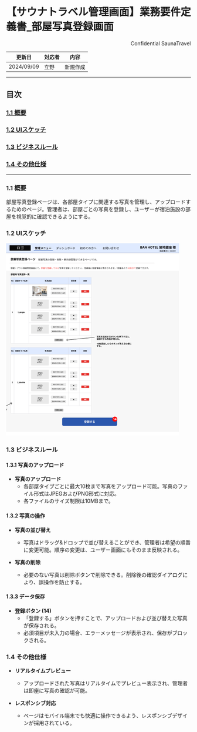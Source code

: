 # 【サウナトラベル管理画面】業務要件定義書_部屋写真登録画面

<div style="text-align: right;">
Confidential SaunaTravel
</div>

|更新日|対応者|内容|
|-|-|-|
| 2024/09/09 | 立野 | 新規作成 |

***

## 目次
### [1.1 概要](#anchor1)
### [1.2 UIスケッチ](#anchor2)
### [1.3 ビジネスルール](#anchor3)
### [1.4 その他仕様](#anchor4)

***

<a id="anchor1"></a>

### 1.1 概要
部屋写真登録ページは、各部屋タイプに関連する写真を管理し、アップロードするためのページ。管理者は、部屋ごとの写真を登録し、ユーザーが宿泊施設の部屋を視覚的に確認できるようにする。

<a id="anchor2"></a>

### 1.2 UIスケッチ
![部屋写真登録ページ](image\43_部屋写真登録画面.png)

<a id="anchor3"></a>

### 1.3 ビジネスルール

#### 1.3.1 写真のアップロード
- **写真のアップロード**
  - 各部屋タイプごとに最大10枚まで写真をアップロード可能。写真のファイル形式はJPEGおよびPNG形式に対応。
  - 各ファイルのサイズ制限は10MBまで。

#### 1.3.2 写真の操作
- **写真の並び替え**
  - 写真はドラッグ&ドロップで並び替えることができ、管理者は希望の順番に変更可能。順序の変更は、ユーザー画面にもそのまま反映される。
  
- **写真の削除**
  - 必要のない写真は削除ボタンで削除できる。削除後の確認ダイアログにより、誤操作を防止する。

#### 1.3.3 データ保存
- **登録ボタン (14)**
  - 「登録する」ボタンを押すことで、アップロードおよび並び替えた写真が保存される。
  - 必須項目が未入力の場合、エラーメッセージが表示され、保存がブロックされる。

<a id="anchor4"></a>

### 1.4 その他仕様
- **リアルタイムプレビュー**
  - アップロードされた写真はリアルタイムでプレビュー表示され、管理者は即座に写真の確認が可能。

- **レスポンシブ対応**
  - ページはモバイル端末でも快適に操作できるよう、レスポンシブデザインが採用されている。

